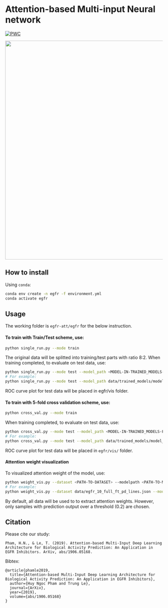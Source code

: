 Attention-based Multi-input Neural network
=============
[![PWC](https://img.shields.io/endpoint.svg?url=https://paperswithcode.com/badge/attention-based-multi-input-deep-learning/drug-discovery-on-egfr-inh)](https://paperswithcode.com/sota/drug-discovery-on-egfr-inh?p=attention-based-multi-input-deep-learning)

<img src="https://i.ibb.co/jg5kzd5/egfr-architecture-new.jpg" width="700">

## How to install

Using `conda`:
```bash
conda env create -n egfr -f environment.yml
conda activate egfr
```

## Usage

The working folder is `egfr-att/egfr` for the below instruction.

#### To train with Train/Test scheme, use:
```bash
python single_run.py --mode train
```
The original data will be splitted into training/test parts with ratio 8:2. 
When training completed, to evaluate on test data, use:
```bash
python single_run.py --mode test --model_path <MODEL-IN-TRAINED_MODELS-FOLDER>
# For example:
python single_run.py --mode test --model_path data/trained_models/model_TEST_BEST
```
ROC curve plot for test data will be placed in egfr/vis folder.

#### To train with 5-fold cross validation scheme, use:
```bash
python cross_val.py --mode train
``` 
When training completed, to evaluate on test data, use:
```bash
python cross_val.py --mode test --model_path <MODEL-IN-TRAINED_MODELS-FOLDER>
# For example:
python cross_val.py --mode test --model_path data/trained_models/model_TEST_BEST
```
ROC curve plot for test data will be placed in `egfr/vis/` folder.

#### Attention weight visualization
To visualized attention weight of the model, use:
```bash
python weight_vis.py --dataset <PATH-TO-DATASET> --modelpath <PATH-TO-MODEL>
# For example:
python weight_vis.py --dataset data/egfr_10_full_ft_pd_lines.json --modelpath data/trained_models/model_TEST_BEST
```
By default, all data will be used to to extract attention weights. However, 
only samples with prediction output over a threshold (0.2) are chosen.

## Citation
Please cite our study:
```
Pham, H.N., & Le, T. (2019). Attention-based Multi-Input Deep Learning Architecture for Biological Activity Prediction: An Application in EGFR Inhibitors. ArXiv, abs/1906.05168.
```

Bibtex:
```
@article{phamle2019,
  title={Attention-based Multi-Input Deep Learning Architecture for Biological Activity Prediction: An Application in EGFR Inhibitors},
  author={Huy Ngoc Pham and Trung Le},
  journal={ArXiv},
  year={2019},
  volume={abs/1906.05168}
}
```
